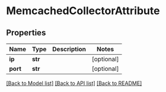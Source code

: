 # MemcachedCollectorAttribute

## Properties
Name | Type | Description | Notes
------------ | ------------- | ------------- | -------------
**ip** | **str** |  | [optional] 
**port** | **str** |  | [optional] 

[[Back to Model list]](../README.md#documentation-for-models) [[Back to API list]](../README.md#documentation-for-api-endpoints) [[Back to README]](../README.md)



